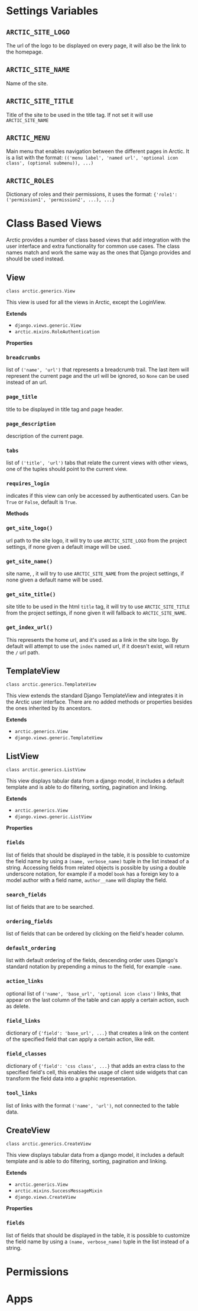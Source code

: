 # Settings Variables

## `ARCTIC_SITE_LOGO`

The url of the logo to be displayed on every page, it will also be the link to
the homepage.

## `ARCTIC_SITE_NAME`

Name of the site.

## `ARCTIC_SITE_TITLE`

Title of the site to be used in the title tag. If not set it will use
`ARCTIC_SITE_NAME`

## `ARCTIC_MENU`

Main menu that enables navigation between the different pages in Arctic.
It is a list with the format:
`(('menu label', 'named url', 'optional icon class', (optional submenu)), ...)`

## `ARCTIC_ROLES`

Dictionary of roles and their permissions, it uses the format:
`{'role1': ('permission1', 'permission2', ...), ...}`


# Class Based Views

Arctic provides a number of class based views that add integration with the
user interface and extra functionality for common use cases.
The class names match and work the same way as the ones that Django provides and should be used instead.

## View

`class arctic.generics.View`

This view is used for all the views in Arctic, except the LoginView.

**Extends**

* `django.views.generic.View`
* `arctic.mixins.RoleAuthentication`

**Properties**

### `breadcrumbs`

list of `('name', 'url')` that represents a breadcrumb trail. The last item will
represent the current page and the url will be ignored, so `None` can be used
instead of an url.

### `page_title`

title to be displayed in title tag and page header.

### `page_description`

description of the current page.

### `tabs`

list of `('title', 'url')` tabs that relate the current views with other views,
one of the tuples should point to the current view.

### `requires_login`

indicates if this view can only be accessed by authenticated users.
Can be `True` or `False`, default is `True`.


**Methods**

### `get_site_logo()`

url path to the site logo, it will try to use `ARCTIC_SITE_LOGO` from the project settings, if none given a default image will be used.

### `get_site_name()`

site name, , it will try to use `ARCTIC_SITE_NAME` from the project settings, if none given a default name will be used.

### `get_site_title()`

site title to be used in the html `title` tag, it will try to use
`ARCTIC_SITE_TITLE` from the project settings, if none given it will fallback
to `ARCTIC_SITE_NAME`.

### `get_index_url()`

This represents the home url, and it's used as a link in the site logo.
By default will attempt to use the `index` named url, if it doesn't exist, will
return the `/` url path.


## TemplateView

`class arctic.generics.TemplateView`

This view extends the standard Django TemplateView and integrates it in the
Arctic user interface. There are no added methods or properties besides the
ones inherited by its ancestors.

**Extends**

* `arctic.generics.View`
* `django.views.generic.TemplateView`


## ListView

`class arctic.generics.ListView`

This view displays tabular data from a django model, it includes a default
template and is able to do filtering, sorting, pagination and linking.

**Extends**

* `arctic.generics.View`
* `django.views.generic.ListView`

**Properties**

### `fields`

list of fields that should be displayed in the table, it is possible to
customize the field name by using a `(name, verbose_name)` tuple in the list
instead of a string.
Accessing fields from related objects is possible by using a double underscore
notation, for example if a model `book` has a foreign key to a model author
with a field name, `author__name` will display the field.

### `search_fields`

list of fields that are to be searched.

### `ordering_fields`

list of fields that can be ordered by clicking on the field's header column.

### `default_ordering`

list with default ordering of the fields, descending order uses Django's
standard notation by prepending a minus to the field, for example `-name`.

### `action_links`

optional list of `('name', 'base_url', 'optional icon class')` links, that
appear on the last column of the table and can apply a certain action, such
as delete.

### `field_links`

dictionary of `{'field': 'base_url', ...}` that creates a link on the
content of the specified field that can apply a certain action, like edit.

### `field_classes`

dictionary of `{'field': 'css class', ...}` that adds an extra class to the specified field's cell, this enables the usage of client side widgets that
can transform the field data into a graphic representation.

### `tool_links`

list of links with the format `('name', 'url')`, not connected to the table data.


## CreateView

`class arctic.generics.CreateView`

This view displays tabular data from a django model, it includes a default
template and is able to do filtering, sorting, pagination and linking.

**Extends**

* `arctic.generics.View`
* `arctic.mixins.SuccessMessageMixin`
* `django.views.CreateView`

**Properties**

### `fields`

list of fields that should be displayed in the table, it is possible to
customize the field name by using a `(name, verbose_name)` tuple in the list
instead of a string.


# Permissions

# Apps
